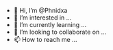 - 👋 Hi, I’m @Phnidxa
- 👀 I’m interested in ...
- 🌱 I’m currently learning ...
- 💞️ I’m looking to collaborate on ...
- 📫 How to reach me ...

<!---
Phnidxa/Phnidxa is a ✨ special ✨ repository because its `README.md` (this file) appears on your GitHub profile.
You can click the Preview link to take a look at your changes.
--->

